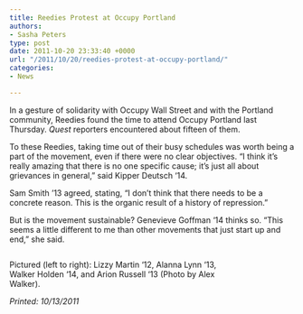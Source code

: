```yaml
---
title: Reedies Protest at Occupy Portland
authors:
- Sasha Peters
type: post
date: 2011-10-20 23:33:40 +0000
url: "/2011/10/20/reedies-protest-at-occupy-portland/"
categories:
- News

---
```

In a gesture of solidarity with Occupy Wall Street and with the Portland community, Reedies found the time to attend Occupy Portland last Thursday. _Quest_ reporters encountered about fifteen of them.

To these Reedies, taking time out of their busy schedules was worth being a part of the movement, even if there were no clear objectives. “I think it’s really amazing that there is no one specific cause; it’s just all about grievances in general,” said Kipper Deutsch ‘14.

Sam Smith ’13 agreed, stating, “I don’t think that there needs to be a concrete reason. This is the organic result of a history of repression.”

But is the movement sustainable? Genevieve Goffman ‘14 thinks so. “This seems a little different to me than other movements that just start up and end,” she said.

<div id="attachment_913" style="width: 410px" class="wp-caption aligncenter">
  <a href="https://i0.wp.com/www.reedquest.org/wp-content/uploads/2011/10/occupy-pdx-reedies.jpg"><img class="size-full wp-image-913" title="occupy pdx reedies" src="https://i0.wp.com/www.reedquest.org/wp-content/uploads/2011/10/occupy-pdx-reedies.jpg?resize=400%2C352" alt="" data-recalc-dims="1" /></a>
  
  <p class="wp-caption-text">
    Pictured (left to right): Lizzy Martin ‘12, Alanna Lynn ‘13, Walker Holden ‘14, and Arion Russell ‘13 (Photo by Alex Walker).
  </p>
</div>

_Printed: 10/13/2011_

&nbsp;